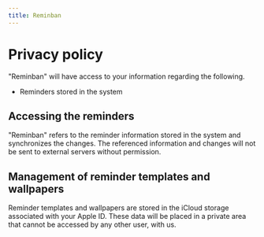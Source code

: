 ```yaml
---
title: Reminban
---
```


# Privacy policy

"Reminban" will have access to your information regarding the following.

* Reminders stored in the system

## Accessing the reminders

"Reminban" refers to the reminder information stored in the system and synchronizes the changes.
The referenced information and changes will not be sent to external servers without permission.

## Management of reminder templates and wallpapers

Reminder templates and wallpapers are stored in the iCloud storage associated with your Apple ID.
These data will be placed in a private area that cannot be accessed by any other user, with us.
